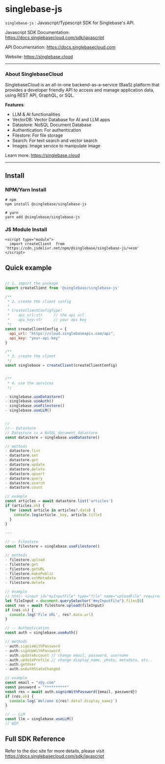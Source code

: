 # singlebase-js

`singlebase-js` : Javascript/Typescript SDK for Singlebase's API. 

Javascript SDK Documentation: https://docs.singlebasecloud.com/sdk/javascript 

API Documentation: https://docs.singlebasecloud.com

Website: https://singlebase.cloud 

---

### About SinglebaseCloud

SinglebaseCloud is an all-in-one backend-as-a-service (BaaS) platform that provides 
a developer friendly API to access and manage application data, using REST API, GraphQL, or SQL.

**Features**:

- LLM & AI functionalities
- VectorDB: Vector Database for AI and LLM apps
- Datastore: NoSQL Document Database
- Authentication: For authentication
- Filestore: For file storage
- Search: For text search and vector search
- Images: Image service to manipulate image

Learn more: https://singlebase.cloud 

---

## Install 

### NPM/Yarn Install

```
# npm
npm install @singlebase/singlebase-js 

# yarn
yarn add @singlebase/singlebase-js 
```


### JS Module Install

```
<script type="module">
  import createClient  from 'https://cdn.jsdelivr.net/npm/@singlebase/singlebase-js/+esm'
</script>
```


## Quick example 

```js

// 1. import the package
import createClient from '@singlebase/singlebase-js'

/** 
 * 2. create the client config
 * 
 * CreateClientConfigType:
 *    api_url:str     // the api url 
 *    api_key:str     // your api key
 */
const createClientConfig = {
  api_url: "https://cloud.singlebaseapis.com/api",
  api_key: "your-api-key"
}

/**
 * 3. create the client
 */
const singlebase = createClient(createClientConfig)


/**
 * 4. use the services
 */

- singlebase.useDatastore()
- singlebase.useAuth()
- singlebase.useFilestore()
- singlebase.useLLM()


// 
//-- Datastore
// Datastore is a NoSQL document datastore
const datastore = singlebase.useDatastore()

// methods
- datastore.list
- datastore.set
- datastore.get
- datastore.update
- datastore.delete
- datastore.upsert
- datastore.query
- datastore.search 
- datastore.count

// example
const articles = await datastore.list('articles')
if (articles.ok) {
  for (const article in articles?.data) {
    console.log(article._key, article.title)
  }
}

---

// -- Filestore
const filestore = singlebase.useFilestore()

// methods
- filestore.upload
- filestore.get
- filestore.getURL
- filestore.makePublic
- filestore.setMetadata
- filestore.delete

// example
// html: <input id="myInputFile" type="file" name="uploadFile" required />
let fileInput = document.querySelector("#myInputFile").files[0]
const res = await filestore.upload(fileInput)
if (res.ok) {
  console.log('File URL', res?.data.url)
}

// -- Authentication
const auth = singlebase.useAuth()

// methods
- auth.signinWithPassword
- auth.signUpWithPassword
- auth.updateAccount // change email, password, username
- auth.updateProfile // change display_name, photo, metadata, etc..
- auth.getUser
- auth.onAuthStateChanged

// example
const email = "x@y.com"
const password = "**********"
const res = await auth.signinWithPassword({email, password})
if (res.ok) {
  console.log(`Welcome ${res?.data?.display_name}`)
}

// -- LLM
const llm = singlebase.useLLM()
// WIP

```


## Full SDK Reference

Refer to the doc site for more details, please visit https://docs.singlebasecloud.com/sdk/javascript 

